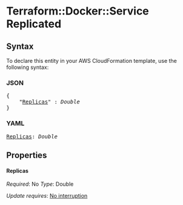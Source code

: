 # Terraform::Docker::Service Replicated

## Syntax

To declare this entity in your AWS CloudFormation template, use the following syntax:

### JSON

<pre>
{
    "<a href="#replicas" title="Replicas">Replicas</a>" : <i>Double</i>
}
</pre>

### YAML

<pre>
<a href="#replicas" title="Replicas">Replicas</a>: <i>Double</i>
</pre>

## Properties

#### Replicas

_Required_: No
_Type_: Double

_Update requires_: [No interruption](https://docs.aws.amazon.com/AWSCloudFormation/latest/UserGuide/using-cfn-updating-stacks-update-behaviors.html#update-no-interrupt)

